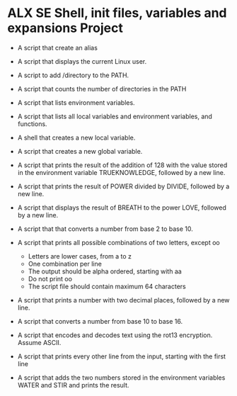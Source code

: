 # ALX SE Shell, init files, variables and expansions Project

* A script that create an alias

* A script that displays the current Linux user.

* A script to add /directory to the PATH.

* A script that counts the number of directories in the PATH

* A script that  lists environment variables.

* A script that lists all local variables and environment variables, and functions.

* A shell that creates a new local variable.

* A script that creates a new global variable.

* A script that prints the result of the addition of 128 with the value stored in the environment variable TRUEKNOWLEDGE, followed by a new line. 

* A script that prints the result of POWER divided by DIVIDE, followed by a new line.

* A script that displays the result of BREATH to the power LOVE, followed by a new line.

* A script that that converts a number from base 2 to base 10.

* A script that prints all possible combinations of two letters, except oo

    - Letters are lower cases, from a to z
    - One combination per line
    - The output should be alpha ordered, starting with aa
    - Do not print oo
    - The script file should contain maximum 64 characters

* A script that prints a number with two decimal places, followed by a new line. 

* A script that converts a number from base 10 to base 16.

* A script that encodes and decodes text using the rot13 encryption. Assume ASCII.

* A script that prints every other line from the input, starting with the first line

* A script that adds the two numbers stored in the environment variables WATER and STIR and prints the result.
